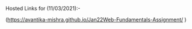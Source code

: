 Hosted Links for (11/03/2021):-

(https://avantika-mishra.github.io/Jan22Web-Fundamentals-Assignment/ )
